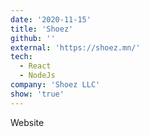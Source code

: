 ```yaml
---
date: '2020-11-15'
title: 'Shoez'
github: ''
external: 'https://shoez.mn/'
tech:
  - React
  - NodeJs
company: 'Shoez LLC'
show: 'true'
---
```


Website
